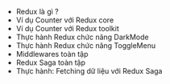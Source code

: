 - Redux là gì ?
- Ví dụ Counter với Redux core
- Ví dụ Counter với Redux toolkit
- Thực hành Redux chức năng DarkMode
- Thực hành Redux chức năng ToggleMenu
- Middlewares toàn tập
- Redux Saga toàn tập
- Thực hành: Fetching dữ liệu với Redux Saga
